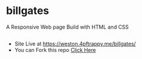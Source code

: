 # billgates
A Responsive Web page Build with HTML and CSS

##
- Site Live at https://weston.4pftrappy.me/billgates/
- You can Fork this repo <a href="https://github.com/Trappyke/billgates/fork"> Click Here</a>

